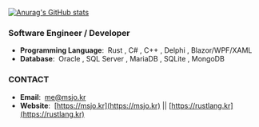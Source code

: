  [![Anurag's GitHub stats](https://github-readme-stats.vercel.app/api?username=DebugJO)](https://github.com/anuraghazra/github-readme-stats)
 
### Software Engineer / Developer

* **Programming Language**:&nbsp; Rust , C# , C++ , Delphi , Blazor/WPF/XAML
* **Database**:&nbsp; Oracle , SQL Server , MariaDB , SQLite , MongoDB

### CONTACT
* **Email**:&nbsp; me@msjo.kr
* **Website**:&nbsp; [https://msjo.kr](https://msjo.kr) || [https://rustlang.kr](https://rustlang.kr)
